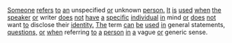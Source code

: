 [Someone](./someone.md) [refers](./refers.md) [to](./to.md) [an](./an.md) unspecified [or](./or.md) unknown [person.](./person.md) [It](./it.md) [is](./is.md) [used](./used.md) [when](./when.md) [the](./the.md) [speaker](./speaker.md) [or](./or.md) writer [does](./does.md) [not](./not.md) [have](./have.md) [a](./a.md) [specific](./specific.md) [individual](./individual.md) [in](./in.md) mind [or](./or.md) [does](./does.md) [not](./not.md) want [to](./to.md) disclose their [identity.](./identity.md) [The](./the.md) term [can](./can.md) [be](./be.md) [used](./used.md) [in](./in.md) general statements, [questions,](./questions.md) [or](./or.md) [when](./when.md) referring [to](./to.md) [a](./a.md) [person](./person.md) [in](./in.md) [a](./a.md) vague [or](./or.md) generic sense.